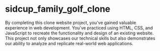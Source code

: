 # sidcup_family_golf_clone
By completing this clone website project, you've gained valuable experience in web development. You've practiced using HTML, CSS, and JavaScript to recreate the functionality and design of an existing website. This project not only showcases our technical skills but also demonstrates our ability to analyze and replicate real-world web applications.
